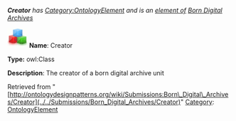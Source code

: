 ___Creator__ has [Category:OntologyElement](../../Category/OntologyElement "Category:OntologyElement") and is an [element of](../../Property/ElementOf "Property:ElementOf") [Born Digital Archives](../../Submissions/Born_Digital_Archives "Submissions:Born Digital Archives")_


  




[![Class](../../images/thumb/2/27/Class.gif/45px-Class.gif)](../../Image/Class.gif "Class")
__Name__: Creator 


__Type:__ owl:Class 


__Description__: The creator of a born digital archive unit 





Retrieved from "[http://ontologydesignpatterns.org/wiki/Submissions:Born\_Digital\_Archives/Creator](../../Submissions/Born_Digital_Archives/Creator)"
 [Category](http://ontologydesignpatterns.org/wiki/Special:Categories "Special:Categories"): [OntologyElement](../../Category/OntologyElement "Category:OntologyElement")